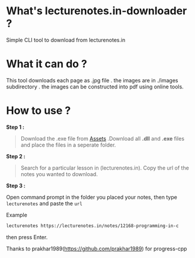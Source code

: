 # What's lecturenotes.in-downloader ?
Simple CLI tool to download from lecturenotes.in

# What it can do ?
This tool downloads each page as .jpg file . 
the images are in ./images subdirectory . the images can be constructed into pdf using online tools.

# How to use ?
**Step 1 :**
> Download the .exe file from [Assets](https://github.com/Nithin005/lecturenotes.in-downloader/releases "Download Executable") .Download all **.dll**  and **.exe** files and place the files in a seperate folder. 

**Step 2 :**

>Search for a particular lesson in  (lecturenotes.in). Copy the url of the notes you wanted to download.

**Step 3 :**

Open command prompt in the folder you placed your notes, then type `lecturenotes` and paste the `url`

Example

```bash
lecturenotes https://lecturenotes.in/notes/12168-programming-in-c
```

then press Enter.

Thanks to prakhar1989(https://github.com/prakhar1989) for progress-cpp
